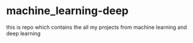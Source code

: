 # machine_learning-deep
this is repo which contains the all my projects from machine learning and deep learning
